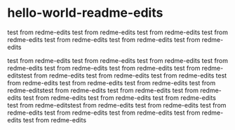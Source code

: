 # hello-world-readme-edits

test from redme-edits
test from redme-edits
test from redme-edits
test from redme-edits
test from redme-edits
test from redme-edits
test from redme-edits

test from redme-edits
test from redme-edits
test from redme-edits
test from redme-edits
test from redme-edits
test from redme-edits
test from redme-editstest from redme-edits
test from redme-edits
test from redme-edits
test from redme-edits
test from redme-edits
test from redme-edits
test from redme-editstest from redme-edits
test from redme-edits
test from redme-edits
test from redme-edits
test from redme-edits
test from redme-edits
test from redme-editstest from redme-edits
test from redme-edits
test from redme-edits
test from redme-edits
test from redme-edits
test from redme-edits
test from redme-edits


